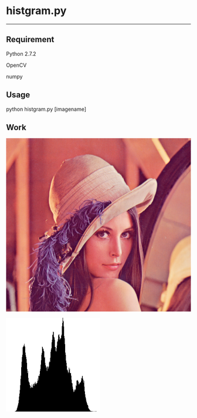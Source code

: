 # histgram.py
---
## Requirement 
Python 2.7.2 

OpenCV

numpy

## Usage
python histgram.py [imagename]

## Work

![image](img/lena.png)

![image](img/hist.png)

